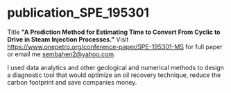 # publication_SPE_195301
Title <b>"A Prediction Method for Estimating Time to Convert From Cyclic to Drive in Steam Injection Processes."</b>
Visit https://www.onepetro.org/conference-paper/SPE-195301-MS for full paper
or email me sembahen2@yahoo.com.

I used data analytics and other geological and numerical methods to design a diagnostic tool that would optimize an oil recovery technique,
reduce the carbon footprint and save companies money.
